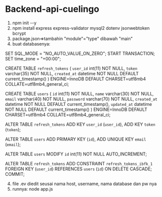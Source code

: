 # Backend-api-cuelingo

1. npm init --y
2. npm install express express-validator mysql2 dotenv jsonwebtoken bcrypt
3. package.json=>tambahin "module"="type" dibawah "main"
4. buat databasenya:
   
SET SQL_MODE = "NO_AUTO_VALUE_ON_ZERO";
START TRANSACTION;
SET time_zone = "+00:00";

CREATE TABLE `refresh_tokens` (
  `user_id` int(11) NOT NULL,
  `token` varchar(35) NOT NULL,
  `created_at` datetime NOT NULL DEFAULT current_timestamp()
) ENGINE=InnoDB DEFAULT CHARSET=utf8mb4 COLLATE=utf8mb4_general_ci;

CREATE TABLE `users` (
  `id` int(11) NOT NULL,
  `name` varchar(30) NOT NULL,
  `email` varchar(40) NOT NULL,
  `password` varchar(70) NOT NULL,
  `created_at` datetime NOT NULL DEFAULT current_timestamp(),
  `updated_at` datetime NOT NULL DEFAULT current_timestamp()
) ENGINE=InnoDB DEFAULT CHARSET=utf8mb4 COLLATE=utf8mb4_general_ci;

ALTER TABLE `refresh_tokens`
  ADD KEY `user_id` (`user_id`),
  ADD KEY `token` (`token`);

ALTER TABLE `users`
  ADD PRIMARY KEY (`id`),
  ADD UNIQUE KEY `email` (`email`);

ALTER TABLE `users`
  MODIFY `id` int(11) NOT NULL AUTO_INCREMENT;

ALTER TABLE `refresh_tokens`
  ADD CONSTRAINT `refresh_tokens_ibfk_1` FOREIGN KEY (`user_id`) REFERENCES `users` (`id`) ON DELETE CASCADE;
COMMIT;

4. file .ev diedit seusai nama host, username, nama database dan pw nya
5. runnya: node app.js
